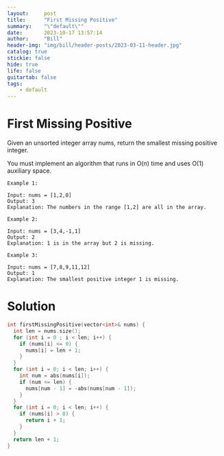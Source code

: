 ```yaml
---
layout:     post
title:      "First Missing Positive"
summary:    "\"default\""
date:       2023-10-17 13:57:14
author:     "Bill"
header-img: "img/bill/header-posts/2023-03-11-header.jpg"
catalog: true
stickie: false
hide: true
life: false
guitartab: false
tags:
    - default
---
```



# First Missing Positive


Given an unsorted integer array nums, return the smallest missing positive integer.

You must implement an algorithm that runs in O(n) time and uses O(1) auxiliary space.


```
Example 1:

Input: nums = [1,2,0]
Output: 3
Explanation: The numbers in the range [1,2] are all in the array.

Example 2:

Input: nums = [3,4,-1,1]
Output: 2
Explanation: 1 is in the array but 2 is missing.

Example 3:

Input: nums = [7,8,9,11,12]
Output: 1
Explanation: The smallest positive integer 1 is missing.
```

# Solution

```c++
int firstMissingPositive(vector<int>& nums) {
  int len = nums.size();
  for (int i = 0 ; i < len; i++) {
    if (nums[i] <= 0) {
      nums[i] = len + 1;
    }
  }
  for (int i = 0; i < len; i++) {
    int num = abs(nums[i]);
    if (num <= len) {
      nums[num - 1] = -abs(nums[num - 1]);
    }
  }
  for (int i = 0; i < len; i++) {
    if (nums[i] > 0) {
      return i + 1;
    }
  }
  return len + 1;
}
```

